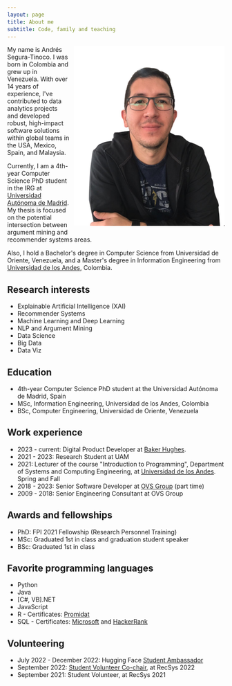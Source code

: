 ```yaml
---
layout: page
title: About me
subtitle: Code, family and teaching
---
```


<div>
    <img alt="Andrés Segura-Tinoco image" src="https://raw.githubusercontent.com/ansegura7/ansegura7.github.io/master/img/avatar-icon-ast.jpg" style="width:350px; float:right; margin-left:10px; margin-bottom:15px;" >
    <p>My name is Andrés Segura-Tinoco. I was born in Colombia and grew up in Venezuela. With over 14 years of experience, I've contributed to data analytics projects and developed robust, high-impact software solutions within global teams in the USA, Mexico, Spain, and Malaysia.</p>
    <p>Currently, I am a 4th-year Computer Science PhD student in the IRG at <a href="http://www.uam.es/EscuelaDoctorado/Programa-de-Doctorado-en-Ingenier%C3%ADa-Inform%C3%A1tica-/1446711329597.htm?language=en_GB&nDept=2&pid=1446711296967&pidDept=1446711297278" target="_blank">Universidad Autónoma de Madrid</a>. My thesis is focused on the potential intersection between argument mining and recommender systems areas.</p>
</div>

Also, I hold a Bachelor's degree in Computer Science from Universidad de Oriente, Venezuela, and a Master's degree in Information Engineering from <a href="https://sistemas.uniandes.edu.co/es/mine" target="_blank">Universidad de los Andes</a>, Colombia.

## Research interests
- Explainable Artificial Intelligence (XAI)
- Recommender Systems
- Machine Learning and Deep Learning
- NLP and Argument Mining
- Data Science
- Big Data
- Data Viz

## Education
- 4th-year Computer Science PhD student at the Universidad Autónoma de Madrid, Spain
- MSc, Information Engineering, Universidad de los Andes, Colombia
- BSc, Computer Engineering, Universidad de Oriente, Venezuela

## Work experience
- 2023 - current: Digital Product Developer at <a href="https://www.bakerhughes.com/" target="_blank">Baker Hughes</a>.
- 2021 - 2023: Research Student at UAM
- 2021: Lecturer of the course "Introduction to Programming", Department of Systems and Computing Engineering, at <a href="https://uniandes.edu.co/" target="_blank">Universidad de los Andes</a>. Spring and Fall
- 2018 - 2023: Senior Software Developer at <a href="http://ovsgroup.com/" target="_blank">OVS Group</a> (part time)
- 2009 - 2018: Senior Engineering Consultant at OVS Group

## Awards and fellowships
- PhD: FPI 2021 Fellowship (Research Personnel Training)
- MSc: Graduated 1st in class and graduation student speaker
- BSc: Graduated 1st in class

## Favorite programming languages
- Python
- Java
- \[C#, VB\].NET
- JavaScript
- R - Certificates: <a href="https://www.dropbox.com/s/fd02z2zn4qjaw0a/10.%20Diploma%20Final.pdf?dl=0" target="_blank">Promidat</a>
- SQL - Certificates: <a href="https://www.credly.com/badges/09061afa-4473-448b-826d-a12a4032a035/linked_in_profile" target="_blank">Microsoft</a> and <a href="https://www.hackerrank.com/certificates/93c0819ebb4e" target="_blank">HackerRank</a>

## Volunteering
- July 2022 - December 2022: Hugging Face <a href="https://huggingface.co/blog/ambassadors" target="_blank">Student Ambassador</a>
- September 2022: <a href="https://recsys.acm.org/recsys22/committees/" target="_blank">Student Volunteer Co-chair</a>, at RecSys 2022
- September 2021: Student Volunteer, at RecSys 2021
